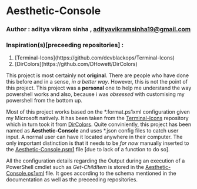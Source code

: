 # Aesthetic-Console

### Author : aditya vikram sinha , <adityavikramsinha19@gmail.com>

### Inspiration(s)[preceeding repositories] :
<ol>
    <li>[Terminal-Icons](https://github.com/devblackops/Terminal-Icons)</li>
    <li>[DirColors](https://github.com/DHowett/DirColors)</li>
</ol>

This project is most certainly not **original**. There are people who have done this before and in a sense, _in a better way_. However, this is not the point of this project. This project was a **personal** one to help me understand the way powershell works and also, because i was _obsessed_ with customising my powershell from the bottom up.

Most of this project works based on the *.format.ps1xml configuration given my Microsoft natively. It has been taken from the [Terminal-Icons](https://github.com/devblackops/Terminal-Icons) repository which in turn took it from [DirColors](https://github.com/DHowett/DirColors). Quite conviniently, this project has been named as **Aesthetic-Console** and uses *.json config files to catch user input. A normal user can have it located anywhere in their computer. The only important distinction is that it needs to be _for now_ manually inserted to the [Aesthetic-Console.psm1](https://github.com/codeadityavs/Aesthetic-Console/blob/main/Aesthetic-Console.psm1) file [due to lack of a function to do so].

All the configuration details regarding the Output during an execution of a PowerShell cmdlet such as _Get-ChildItem_ is stored in the [Aesthetic-Console.ps1xml](https://github.com/codeadityavs/Aesthetic-Console/blob/main/Aesthetic-Console.format.ps1xml) file. It goes according to the schema mentioned in the documentation as well as the preceeding repositories.